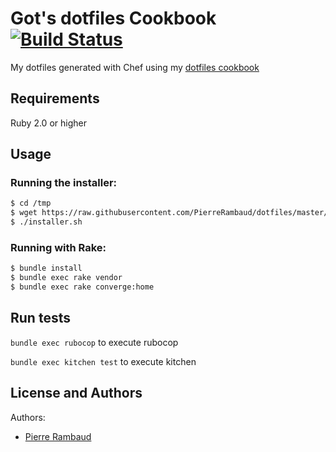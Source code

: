 # Got's dotfiles Cookbook [![Build Status](https://travis-ci.org/PierreRambaud/dotfiles.svg?branch=master)](https://travis-ci.org/PierreRambaud/dotfiles)

My dotfiles generated with Chef using my [dotfiles cookbook](cookbooks/dotfiles)

## Requirements

Ruby 2.0 or higher

## Usage

### Running the installer:

```bash
$ cd /tmp
$ wget https://raw.githubusercontent.com/PierreRambaud/dotfiles/master/installer.sh
$ ./installer.sh
```

### Running with Rake:

```bash
$ bundle install
$ bundle exec rake vendor
$ bundle exec rake converge:home
```

## Run tests

`bundle exec rubocop` to execute rubocop

`bundle exec kitchen test` to execute kitchen

## License and Authors

Authors:

  - [Pierre Rambaud](pierre.rambaud86@gmail.com)

